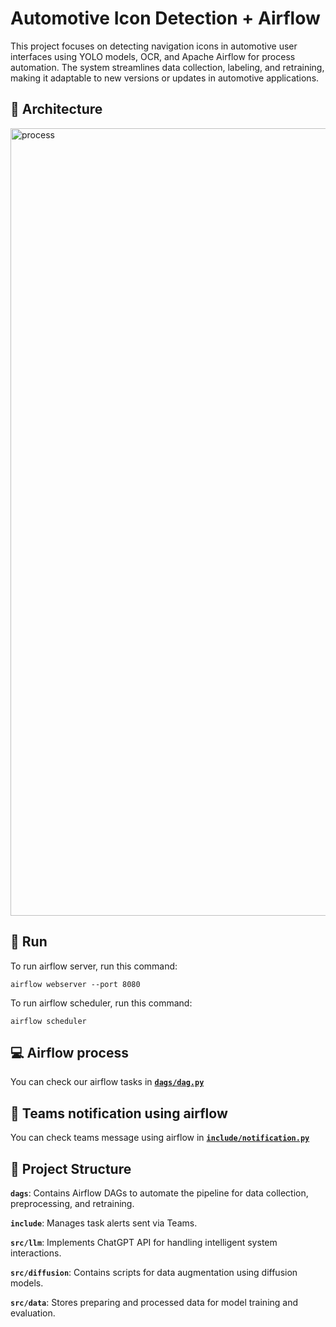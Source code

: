 # Automotive Icon Detection + Airflow
This project focuses on detecting navigation icons in automotive user interfaces using YOLO models, OCR, and Apache Airflow for process automation. The system streamlines data collection, labeling, and retraining, making it adaptable to new versions or updates in automotive applications.

## 📌 Architecture
<img width="1260" alt="process" src="https://github.com/user-attachments/assets/a986a2d4-0828-47c3-81f5-36762516d78b">

## 📌 **Run**

To run airflow server, run this command:

```
airflow webserver --port 8080
```

To run airflow scheduler, run this command:
```
airflow scheduler
```

## 💻 Airflow process 
You can check our airflow tasks in [**`dags/dag.py`**](https://github.com/JJongyn/Icon_Detection_Airflow/blob/86bcebe47a4d865cad199a6ea611686032c8d196/dags/dag.py#L26)

## 💬 Teams notification using airflow
You can check teams message using airflow in [**`include/notification.py`**](https://github.com/JJongyn/Icon_Detection_Airflow/blob/86bcebe47a4d865cad199a6ea611686032c8d196/include/notifications.py#L6)

## 📝 **Project Structure**
**`dags`**: Contains Airflow DAGs to automate the pipeline for data collection, preprocessing, and retraining.

**`include`**: Manages task alerts sent via Teams.

**`src/llm`**: Implements ChatGPT API for handling intelligent system interactions.

**`src/diffusion`**: Contains scripts for data augmentation using diffusion models.

**`src/data`**: Stores preparing and processed data for model training and evaluation.
